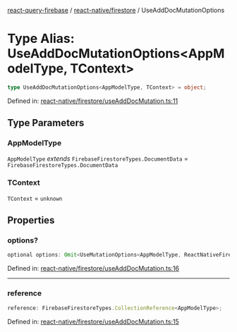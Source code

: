[react-query-firebase](../../../modules.md) / [react-native/firestore](../index.md) / UseAddDocMutationOptions

# Type Alias: UseAddDocMutationOptions\<AppModelType, TContext\>

```ts
type UseAddDocMutationOptions<AppModelType, TContext> = object;
```

Defined in: [react-native/firestore/useAddDocMutation.ts:11](https://github.com/vpishuk/react-query-firebase/blob/10e2945f75363a784c3dfc0e90b9f7a489dcc848/react-native/firestore/useAddDocMutation.ts#L11)

## Type Parameters

### AppModelType

`AppModelType` *extends* `FirebaseFirestoreTypes.DocumentData` = `FirebaseFirestoreTypes.DocumentData`

### TContext

`TContext` = `unknown`

## Properties

### options?

```ts
optional options: Omit<UseMutationOptions<AppModelType, ReactNativeFirebase.NativeFirebaseError, UseAddDocMutationValues<AppModelType>, TContext>, "mutationFn" | "mutationKey">;
```

Defined in: [react-native/firestore/useAddDocMutation.ts:16](https://github.com/vpishuk/react-query-firebase/blob/10e2945f75363a784c3dfc0e90b9f7a489dcc848/react-native/firestore/useAddDocMutation.ts#L16)

***

### reference

```ts
reference: FirebaseFirestoreTypes.CollectionReference<AppModelType>;
```

Defined in: [react-native/firestore/useAddDocMutation.ts:15](https://github.com/vpishuk/react-query-firebase/blob/10e2945f75363a784c3dfc0e90b9f7a489dcc848/react-native/firestore/useAddDocMutation.ts#L15)
